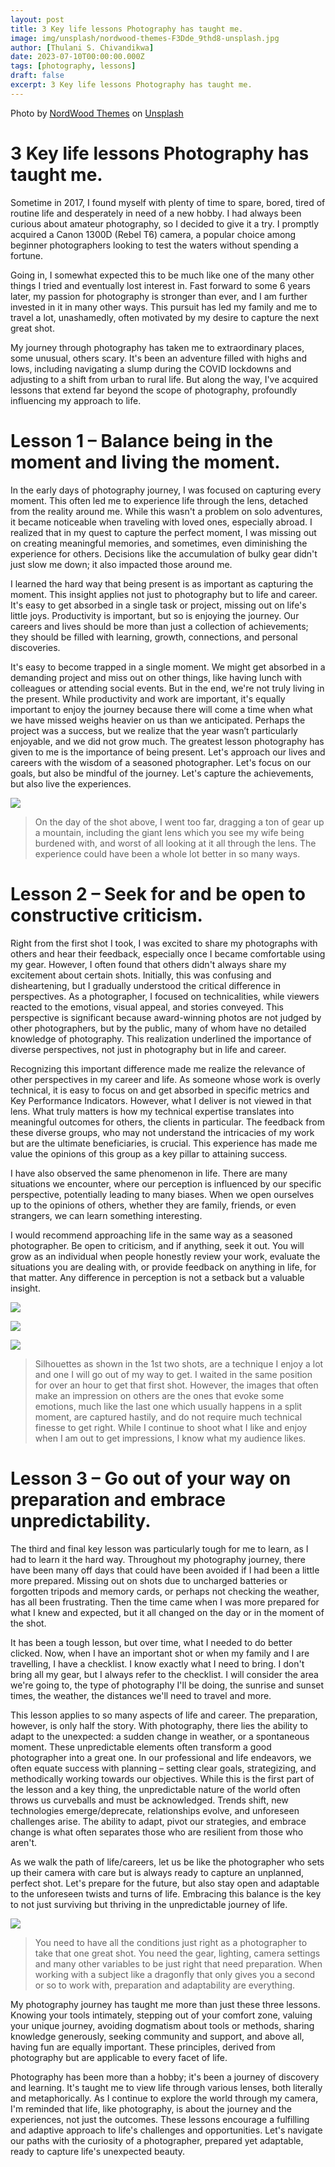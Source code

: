 ```yaml
---
layout: post
title: 3 Key life lessons Photography has taught me.
image: img/unsplash/nordwood-themes-F3Dde_9thd8-unsplash.jpg
author: [Thulani S. Chivandikwa]
date: 2023-07-10T00:00:00.000Z
tags: [photography, lessons]
draft: false
excerpt: 3 Key life lessons Photography has taught me.
---
```


Photo by <a href="https://unsplash.com/@nordwood?utm_content=creditCopyText&utm_medium=referral&utm_source=unsplash">NordWood Themes</a> on <a href="https://unsplash.com/photos/black-and-gray-film-camera-near-printed-photos-F3Dde_9thd8?utm_content=creditCopyText&utm_medium=referral&utm_source=unsplash">Unsplash</a>


# 3 Key life lessons Photography has taught me.

Sometime in 2017, I found myself with plenty of time to spare, bored, tired of routine life and desperately in need of a new hobby. I had always been curious about amateur photography, so I decided to give it a try. I promptly acquired a Canon 1300D (Rebel T6) camera, a popular choice among beginner photographers looking to test the waters without spending a fortune.

Going in, I somewhat expected this to be much like one of the many other things I tried and eventually lost interest in. Fast forward to some 6 years later, my passion for photography is stronger than ever, and I am further invested in it in many other ways. This pursuit has led my family and me to travel a lot, unashamedly, often motivated by my desire to capture the next great shot.

My journey through photography has taken me to extraordinary places, some unusual, others scary. It's been an adventure filled with highs and lows, including navigating a slump during the COVID lockdowns and adjusting to a shift from urban to rural life. But along the way, I've acquired lessons that extend far beyond the scope of photography, profoundly influencing my approach to life.

# Lesson 1 – Balance being in the moment and living the moment.

In the early days of photography journey, I was focused on capturing every moment. This often led me to experience life through the lens, detached from the reality around me. While this wasn't a problem on solo adventures, it became noticeable when traveling with loved ones, especially abroad. I realized that in my quest to capture the perfect moment, I was missing out on creating meaningful memories, and sometimes, even diminishing the experience for others. Decisions like the accumulation of bulky gear didn't just slow me down; it also impacted those around me.

I learned the hard way that being present is as important as capturing the moment. This insight applies not just to photography but to life and career. It's easy to get absorbed in a single task or project, missing out on life's little joys. Productivity is important, but so is enjoying the journey. Our careers and lives should be more than just a collection of achievements; they should be filled with learning, growth, connections, and personal discoveries.

It's easy to become trapped in a single moment. We might get absorbed in a demanding project and miss out on other things, like having lunch with colleagues or attending social events. But in the end, we're not truly living in the present. While productivity and work are important, it's equally important to enjoy the journey because there will come a time when what we have missed weighs heavier on us than we anticipated. Perhaps the project was a success, but we realize that the year wasn’t particularly enjoyable, and we did not grow much.
The greatest lesson photography has given to me is the importance of being present. Let's approach our lives and careers with the wisdom of a seasoned photographer. Let's focus on our goals, but also be mindful of the journey. Let's capture the achievements, but also live the experiences.

![](photography-attachments/Picture1.jpg)

> On the day of the shot above, I went too far, dragging a ton of gear up a mountain, including the giant lens which you see my wife being burdened with, and worst of all looking at it all through the lens. The experience could have been a whole lot better in so many ways.

# Lesson 2 – Seek for and be open to constructive criticism.

Right from the first shot I took, I was excited to share my photographs with others and hear their feedback, especially once I became comfortable using my gear. However, I often found that others didn't always share my excitement about certain shots. Initially, this was confusing and disheartening, but I gradually understood the critical difference in perspectives. As a photographer, I focused on technicalities, while viewers reacted to the emotions, visual appeal, and stories conveyed. This perspective is significant because award-winning photos are not judged by other photographers, but by the public, many of whom have no detailed knowledge of photography. This realization underlined the importance of diverse perspectives, not just in photography but in life and career.

Recognizing this important difference made me realize the relevance of other perspectives in my career and life. As someone whose work is overly technical, it is easy to focus on and get absorbed in specific metrics and Key Performance Indicators. However, what I deliver is not viewed in that lens. What truly matters is how my technical expertise translates into meaningful outcomes for others, the clients in particular. The feedback from these diverse groups, who may not understand the intricacies of my work but are the ultimate beneficiaries, is crucial. This experience has made me value the opinions of this group as a key pillar to attaining success.

I have also observed the same phenomenon in life. There are many situations we encounter, where our perception is influenced by our specific perspective, potentially leading to many biases. When we open ourselves up to the opinions of others, whether they are family, friends, or even strangers, we can learn something interesting.

I would recommend approaching life in the same way as a seasoned photographer. Be open to criticism, and if anything, seek it out. You will grow as an individual when people honestly review your work, evaluate the situations you are dealing with, or provide feedback on anything in life, for that matter. Any difference in perception is not a setback but a valuable insight.

![](photography-attachments/Picture2.jpg)

![](photography-attachments/Picture3.jpg)

![](photography-attachments/Picture4.jpg)

> Silhouettes as shown in the 1st two shots, are a technique I enjoy a lot and one I will go out of my way to get. I waited in the same position for over an hour to get that first shot. However, the images that often make an impression on others are the ones that evoke some emotions, much like the last one which usually happens in a split moment, are captured hastily, and do not require much technical finesse to get right. While I continue to shoot what I like and enjoy when I am out to get impressions, I know what my audience likes.

# Lesson 3 – Go out of your way on preparation and embrace unpredictability.

The third and final key lesson was particularly tough for me to learn, as I had to learn it the hard way. Throughout my photography journey, there have been many off days that could have been avoided if I had been a little more prepared. Missing out on shots due to uncharged batteries or forgotten tripods and memory cards, or perhaps not checking the weather, has all been frustrating. Then the time came when I was more prepared for what I knew and expected, but it all changed on the day or in the moment of the shot.

It has been a tough lesson, but over time, what I needed to do better clicked. Now, when I have an important shot or when my family and I are travelling, I have a checklist. I know exactly what I need to bring. I don't bring all my gear, but I always refer to the checklist. I will consider the area we're going to, the type of photography I'll be doing, the sunrise and sunset times, the weather, the distances we'll need to travel and more.

This lesson applies to so many aspects of life and career. The preparation, however, is only half the story. With photography, there lies the ability to adapt to the unexpected: a sudden change in weather, or a spontaneous moment. These unpredictable elements often transform a good photographer into a great one. In our professional and life endeavors, we often equate success with planning – setting clear goals, strategizing, and methodically working towards our objectives. While this is the first part of the lesson and a key thing, the unpredictable nature of the world often throws us curveballs and must be acknowledged. Trends shift, new technologies emerge/deprecate, relationships evolve, and unforeseen challenges arise. The ability to adapt, pivot our strategies, and embrace change is what often separates those who are resilient from those who aren't.

As we walk the path of life/careers, let us be like the photographer who sets up their camera with care but is always ready to capture an unplanned, perfect shot. Let's prepare for the future, but also stay open and adaptable to the unforeseen twists and turns of life. Embracing this balance is the key to not just surviving but thriving in the unpredictable journey of life.


![](photography-attachments/Picture5.png)

> You need to have all the conditions just right as a photographer to take that one great shot. You need the gear, lighting, camera settings and many other variables to be just right that need preparation. When working with a subject like a dragonfly that only gives you a second or so to work with, preparation and adaptability are everything.

My photography journey has taught me more than just these three lessons. Knowing your tools intimately, stepping out of your comfort zone, valuing your unique journey, avoiding dogmatism about tools or methods, sharing knowledge generously, seeking community and support, and above all, having fun are equally important. These principles, derived from photography but are applicable to every facet of life.

Photography has been more than a hobby; it's been a journey of discovery and learning. It's taught me to view life through various lenses, both literally and metaphorically. As I continue to explore the world through my camera, I'm reminded that life, like photography, is about the journey and the experiences, not just the outcomes. These lessons encourage a fulfilling and adaptive approach to life's challenges and opportunities. Let's navigate our paths with the curiosity of a photographer, prepared yet adaptable, ready to capture life's unexpected beauty.
